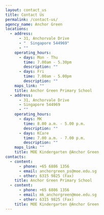 ```yaml
---
layout: contact_us
title: Contact Us
permalink: /contact-us/
agency_name: Anchor Green
locations:
  - address:
      - 31, Anchorvale Drive
      - "  Singapore 544969"
      - ""
    operating_hours:
      - days: Mon - Thu
        time: 7.00am - 5.30pm
        description: ""
      - days: Fri
        time: 7.00am - 5.00pm
        description: ""
    maps_link: ""
    title: Anchor Green Primary School
  - address:
      - 31, Anchorvale Drive
      - Singapore 544969
      - ""
    operating_hours:
      - days: MK
        time: 8.00 a.m. - 5.00 p.m.
        description: ""
      - days: KCare
        time: 7.00 a.m. - 7.00 p.m.
        description: ""
    maps_link: ""
    title: MOE Kindergarten @Anchor Green
contacts:
  - content:
      - phone: +65 6886 1356
      - email: anchorgreen_ps@moe.edu.sg
      - other: 6315 9825 (Fax)
    title: Anchor Green Primary School
  - content:
      - phone: +65 6886 1356
      - email: mk_anchorgreen@moe.edu.sg
      - other: 6315 9825 (Fax)
    title: MOE Kindergarten @Anchor Green
---
```

